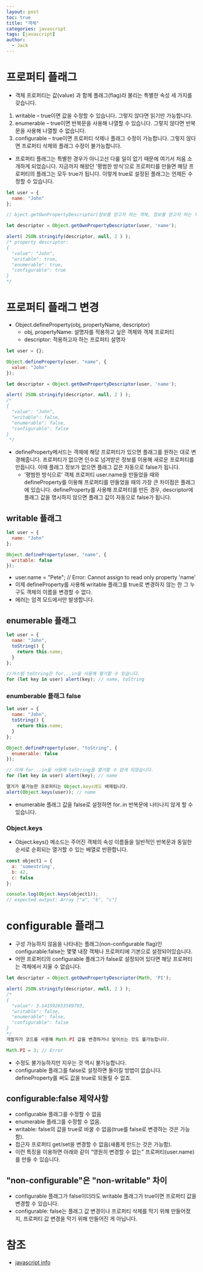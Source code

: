 ```yaml
---
layout: post
toc: true
title: "객체"
categories: javascript
tags: [javascript]
author:
  - Jack
---
```




# 프로퍼티 플래그
* 객체 프로퍼티는 값(value) 과 함께 플래그(flag)라 불리는 특별한 속성 세 가지를 갖습니다.
1. writable – true이면 값을 수정할 수 있습니다. 그렇지 않다면 읽기만 가능합니다.
2. enumerable – true이면 반복문을 사용해 나열할 수 있습니다. 그렇지 않다면 반복문을 사용해 나열할 수 없습니다.
3. configurable – true이면 프로퍼티 삭제나 플래그 수정이 가능합니다. 그렇지 않다면 프로퍼티 삭제와 플래그 수정이 불가능합니다.
* 프로퍼티 플래그는 특별한 경우가 아니고선 다룰 일이 없기 때문에 여기서 처음 소개하게 되었습니다. 지금까지 해왔던 '평범한 방식’으로 프로퍼티를 만들면 해당 프로퍼티의 플래그는 모두 true가 됩니다. 이렇게 true로 설정된 플래그는 언제든 수정할 수 있습니다.


```javascript
let user = {
  name: "John"
};

// bject.getOwnPropertyDescriptor(정보를 얻고자 하는 객체, 정보를 얻고자 하는 객체 내 프로퍼티)

let descriptor = Object.getOwnPropertyDescriptor(user, 'name');

alert( JSON.stringify(descriptor, null, 2 ) );
/* property descriptor:
{
  "value": "John",
  "writable": true,
  "enumerable": true,
  "configurable": true
}
*/
```


# 프로퍼티 플래그 변경
* Object.defineProperty(obj, propertyName, descriptor)
  * obj, propertyName: 설명자를 적용하고 싶은 객체와 객체 프로퍼티
  * descriptor: 적용하고자 하는 프로퍼티 설명자

```javascript
let user = {};

Object.defineProperty(user, "name", {
  value: "John"
});

let descriptor = Object.getOwnPropertyDescriptor(user, 'name');

alert( JSON.stringify(descriptor, null, 2 ) );
/*
{
  "value": "John",
  "writable": false,
  "enumerable": false,
  "configurable": false
}
 */
```

* defineProperty메서드는 객체에 해당 프로퍼티가 있으면 플래그를 원하는 대로 변경해줍니다. 프로퍼티가 없으면 인수로 넘겨받은 정보를 이용해 새로운 프로퍼티를 만듭니다. 이때 플래그 정보가 없으면 플래그 값은 자동으로 false가 됩니다.
  * ‘평범한 방식으로’ 객체 프로퍼티 user.name을 만들었을 때와 defineProperty를 이용해 프로퍼티를 만들었을 때의 가장 큰 차이점은 플래그에 있습니다. defineProperty를 사용해 프로퍼티를 만든 경우, descriptor에 플래그 값을 명시하지 않으면 플래그 값이 자동으로 false가 됩니다.  



## writable 플래그
```javascript
let user = {
  name: "John"
};

Object.defineProperty(user, "name", {
  writable: false
});

```
* user.name = "Pete"; // Error: Cannot assign to read only property 'name'
* 이제 defineProperty를 사용해 writable 플래그를 true로 변경하지 않는 한 그 누구도 객체의 이름을 변경할 수 없다.
* 에러는 엄격 모드에서만 발생합니다.



## enumerable 플래그

```javascript
let user = {
  name: "John",
  toString() {
    return this.name;
  }
};

//커스텀 toString은 for...in을 사용해 열거할 수 있습니다.
for (let key in user) alert(key); // name, toString
```

### enumberable 플래그 false
```javascript
let user = {
  name: "John",
  toString() {
    return this.name;
  }
};

Object.defineProperty(user, "toString", {
  enumerable: false
});

// 이제 for...in을 사용해 toString을 열거할 수 없게 되었습니다.
for (let key in user) alert(key); // name

열거가 불가능한 프로퍼티는 Object.keys에도 배제됩니다.
alert(Object.keys(user)); // name
```
* enumerable 플래그 값을 false로 설정하면 for..in 반복문에 나타나지 않게 할 수 있습니다.


### Object.keys
* Object.keys() 메소드는 주어진 객체의 속성 이름들을 일반적인 반복문과 동일한 순서로 순회되는 열거할 수 있는 배열로 반환합니다.
  
```javascript
const object1 = {
  a: 'somestring',
  b: 42,
  c: false
};

console.log(Object.keys(object1));
// expected output: Array ["a", "b", "c"]
```




# configurable 플래그
* 구성 가능하지 않음을 나타내는 플래그(non-configurable flag)인 configurable:false는 몇몇 내장 객체나 프로퍼티에 기본으로 설정되어있습니다.
* 어떤 프로퍼티의 configurable 플래그가 false로 설정되어 있다면 해당 프로퍼티는 객체에서 지울 수 없습니다.

```javascript
let descriptor = Object.getOwnPropertyDescriptor(Math, 'PI');

alert( JSON.stringify(descriptor, null, 2 ) );
/*
{
  "value": 3.141592653589793,
  "writable": false,
  "enumerable": false,
  "configurable": false
}
*/
개발자가 코드를 사용해 Math.PI 값을 변경하거나 덮어쓰는 것도 불가능합니다.

Math.PI = 3; // Error

```

* 수정도 불가능하지만 지우는 것 역시 불가능합니다.
* configurable 플래그를 false로 설정하면 돌이킬 방법이 없습니다. defineProperty를 써도 값을 true로 되돌릴 수 없죠.


## configurable:false 제약사항
* configurable 플래그를 수정할 수 없음
* enumerable 플래그를 수정할 수 없음.
* writable: false의 값을 true로 바꿀 수 없음(true를 false로 변경하는 것은 가능함).
* 접근자 프로퍼티 get/set을 변경할 수 없음(새롭게 만드는 것은 가능함).
* 이런 특징을 이용하면 아래와 같이 “영원히 변경할 수 없는” 프로퍼티(user.name)를 만들 수 있습니다.


## "non-configurable"은 "non-writable" 차이
* configurable 플래그가 false이더라도 writable 플래그가 true이면 프로퍼티 값을 변경할 수 있습니다.
* configurable: false는 플래그 값 변경이나 프로퍼티 삭제를 막기 위해 만들어졌지, 프로퍼티 값 변경을 막기 위해 만들어진 게 아닙니다.



# 참조
* [javascript info](https://ko.javascript.info/property-descriptors)
